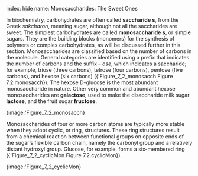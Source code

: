 index: hide
name: Monosaccharides: The Sweet Ones

In biochemistry, carbohydrates are often called  **saccharide** **s**, from the Greek  *sakcharon*, meaning sugar, although not all the saccharides are sweet. The simplest carbohydrates are called  **monosaccharide** **s**, or simple sugars. They are the building blocks (monomers) for the synthesis of polymers or complex carbohydrates, as will be discussed further in this section. Monosaccharides are classified based on the number of carbons in the molecule. General categories are identified using a prefix that indicates the number of carbons and the suffix – *ose*, which indicates a saccharide; for example, triose (three carbons), tetrose (four carbons), pentose (five carbons), and hexose (six carbons) ({'Figure_7_2_monosacch Figure 7.2.monosacch}). The hexose D-glucose is the most abundant monosaccharide in nature. Other very common and abundant hexose monosaccharides are  **galactose**, used to make the disaccharide milk sugar  **lactose**, and the fruit sugar  **fructose**.


{image:'Figure_7_2_monosacch}
        

Monosaccharides of four or more carbon atoms are typically more stable when they adopt cyclic, or ring, structures. These ring structures result from a chemical reaction between functional groups on opposite ends of the sugar’s flexible carbon chain, namely the carbonyl group and a relatively distant hydroxyl group. Glucose, for example, forms a six-membered ring ({'Figure_7_2_cyclicMon Figure 7.2.cyclicMon}).


{image:'Figure_7_2_cyclicMon}
        
